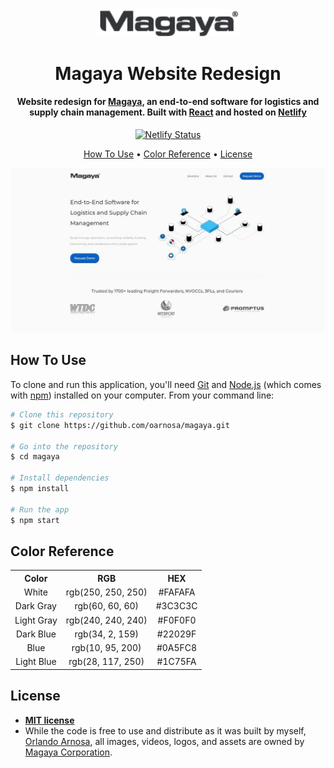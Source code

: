 <div align="center">
  <img alt="Logo" src="./src/assets/magaya-logo.svg" width="225" />
</div>

<h1 align="center">
  Magaya Website Redesign
</h1>

<h4 align="center">
 Website redesign for <a href="https://www.magaya.com" target="_blank">Magaya</a>, an end-to-end software for logistics and supply chain management. Built with <a href="https://www.reactjs.org/" target="_blank">React</a> and hosted on <a href="https://www.netlify.com/" target="_blank">Netlify</a>
</h4>

<p align="center">
  <a href="https://app.netlify.com/sites/orlandoarnosa/deploys" target="_blank">
    <img src="https://api.netlify.com/api/v1/badges/760ae1b4-f05c-4f70-b51c-3a6859cff4a1/deploy-status" alt="Netlify Status" />
  </a>
</p>

<p align="center">
  <a href="#how-to-use">How To Use</a> •
  <a href="#color-reference">Color Reference</a> •
  <a href="#license">License</a>
</p>

![demo](./public/images/magaya-thumbnail.jpg)

## How To Use

To clone and run this application, you'll need [Git](https://git-scm.com) and [Node.js](https://nodejs.org/en/download/) (which comes with [npm](http://npmjs.com)) installed on your computer. From your command line:

```bash
# Clone this repository
$ git clone https://github.com/oarnosa/magaya.git

# Go into the repository
$ cd magaya

# Install dependencies
$ npm install

# Run the app
$ npm start
```

## Color Reference

<table style="width:100%">
  <tr>
    <th>Color</th>
    <th>RGB</th>
    <th>HEX</th>
  </tr>
  <tr align=center>
    <td>White</td>
    <td>rgb(250, 250, 250)</td>
    <td>#FAFAFA</td>
  </tr>
  <tr align=center>
    <td>Dark Gray</td>
    <td>rgb(60, 60, 60)</td>
    <td>#3C3C3C</td>
  </tr>
  <tr align=center>
    <td>Light Gray</td>
    <td>rgb(240, 240, 240)</td>
    <td>#F0F0F0</td>
  </tr>
  <tr align=center>
    <td>Dark Blue</td>
    <td>rgb(34, 2, 159)</td>
    <td>#22029F</td>
  </tr>
  <tr align=center>
    <td>Blue</td>
    <td>rgb(10, 95, 200)</td>
    <td>#0A5FC8</td>
  </tr>
  <tr align=center>
    <td>Light Blue</td>
    <td>rgb(28, 117, 250)</td>
    <td>#1C75FA</td>
  </tr>
</table>

## License

- **[MIT license](http://opensource.org/licenses/mit-license.php)**
- While the code is free to use and distribute as it was built by myself, <a href="http://orlandoarnosa.com" target="_blank">Orlando Arnosa</a>, all images, videos, logos, and assets are owned by <a href="http://www.magaya.com" target="_blank">Magaya Corporation</a>.
